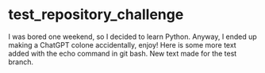 # test_repository_challenge

I was bored one weekend, so I decided to learn Python. Anyway, I ended up making a ChatGPT colone accidentally, enjoy!
Here is some more text added with the echo command in git bash.
New text made for the test branch.
